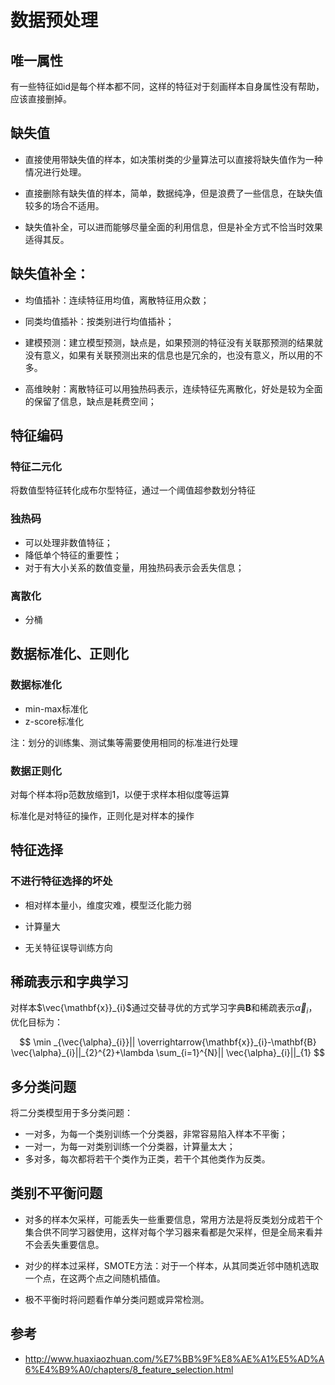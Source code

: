 # 数据预处理
## 唯一属性
有一些特征如id是每个样本都不同，这样的特征对于刻画样本自身属性没有帮助，应该直接删掉。

## 缺失值
- 直接使用带缺失值的样本，如决策树类的少量算法可以直接将缺失值作为一种情况进行处理。

- 直接删除有缺失值的样本，简单，数据纯净，但是浪费了一些信息，在缺失值较多的场合不适用。

- 缺失值补全，可以进而能够尽量全面的利用信息，但是补全方式不恰当时效果适得其反。

## 缺失值补全：
- 均值插补：连续特征用均值，离散特征用众数；

- 同类均值插补：按类别进行均值插补；

- 建模预测：建立模型预测，缺点是，如果预测的特征没有关联那预测的结果就没有意义，如果有关联预测出来的信息也是冗余的，也没有意义，所以用的不多。

- 高维映射：离散特征可以用独热码表示，连续特征先离散化，好处是较为全面的保留了信息，缺点是耗费空间；

## 特征编码
### 特征二元化
将数值型特征转化成布尔型特征，通过一个阈值超参数划分特征

### 独热码
- 可以处理非数值特征；
- 降低单个特征的重要性；
- 对于有大小关系的数值变量，用独热码表示会丢失信息；

### 离散化
- 分桶

## 数据标准化、正则化
### 数据标准化
- min-max标准化
- z-score标准化

注：划分的训练集、测试集等需要使用相同的标准进行处理

### 数据正则化
对每个样本将p范数放缩到1，以便于求样本相似度等运算

标准化是对特征的操作，正则化是对样本的操作

## 特征选择
### 不进行特征选择的坏处
- 相对样本量小，维度灾难，模型泛化能力弱

- 计算量大

- 无关特征误导训练方向

## 稀疏表示和字典学习
对样本$\vec{\mathbf{x}}_{i}$通过交替寻优的方式学习字典$\mathbf{B}$和稀疏表示$\vec{\alpha}_{i}$，优化目标为：

$$
\min _{\vec{\alpha}_{i}}|| \overrightarrow{\mathbf{x}}_{i}-\mathbf{B} \vec{\alpha}_{i}||_{2}^{2}+\lambda \sum_{i=1}^{N}|| \vec{\alpha}_{i}||_{1}
$$

## 多分类问题
将二分类模型用于多分类问题：
- 一对多，为每一个类别训练一个分类器，非常容易陷入样本不平衡；
- 一对一，为每一对类别训练一个分类器，计算量太大；
- 多对多，每次都将若干个类作为正类，若干个其他类作为反类。

## 类别不平衡问题
- 对多的样本欠采样，可能丢失一些重要信息，常用方法是将反类划分成若干个集合供不同学习器使用，这样对每个学习器来看都是欠采样，但是全局来看并不会丢失重要信息。

- 对少的样本过采样，SMOTE方法：对于一个样本，从其同类近邻中随机选取一个点，在这两个点之间随机插值。

- 极不平衡时将问题看作单分类问题或异常检测。

## 参考
- http://www.huaxiaozhuan.com/%E7%BB%9F%E8%AE%A1%E5%AD%A6%E4%B9%A0/chapters/8_feature_selection.html
